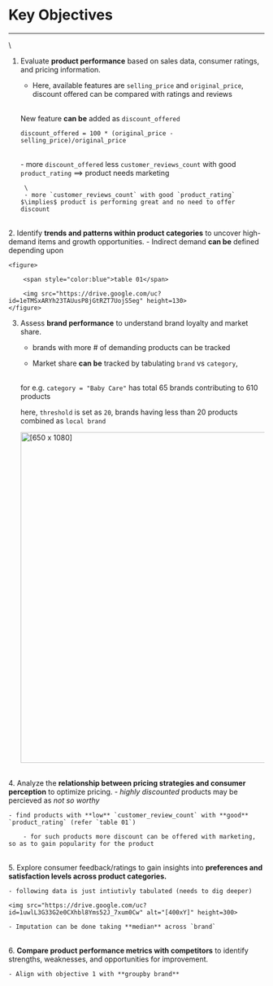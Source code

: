 # Key Objectives
---
\
1. Evaluate **product performance** based on sales data, consumer ratings, and pricing information.
    - Here, available features are `selling_price` and `original_price`, discount offered can be compared with ratings and reviews
    
    \
    New feature **can be** added as `discount_offered`

    ```discount_offered = 100 * (original_price - selling_price)/original_price```
    
    \
        - more `discount_offered` less `customer_reviews_count` with good `product_rating` $\implies$ product needs marketing
        
        \
        - more `customer_reviews_count` with good `product_rating` $\implies$ product is performing great and no need to offer discount

\
2. Identify **trends and patterns within product categories** to uncover high-demand items and growth opportunities.
    - Indirect demand **can be** defined depending upon

    <figure>

        <span style="color:blue">table 01</span>

        <img src="https://drive.google.com/uc?id=1eTMSxARYh23TAUusP8jGtRZT7UojS5eg" height=130>
    </figure>

3. Assess **brand performance** to understand brand loyalty and market share.
    - brands with more # of demanding products can be tracked

    - Market share **can be** tracked by tabulating `brand` vs `category`,

    \
    for e.g. `category = "Baby Care"` has total
$65$ brands contributing to $610$ products
    
    here, `threshold` is set as `20`, brands having less than
$20$ products combined as `local brand`  

    <img  src="https://drive.google.com/uc?id=1qTEFtmRYOy2Kw1EHfNOa0k7qGEORaRa5" alt="[650 x 1080]" height=650 width = 1080>
    

\
4. Analyze the **relationship between pricing strategies and consumer perception** to optimize pricing.
    - *highly discounted* products may be percieved as *not so worthy*
    
    - find products with **low** `customer_review_count` with **good** `product_rating` (refer `table 01`)

        - for such products more discount can be offered with marketing, so as to gain popularity for the product

\
5. Explore consumer feedback/ratings to gain insights into **preferences and satisfaction levels across product categories.**

    - following data is just intiutivly tabulated (needs to dig deeper)
    
    <img src="https://drive.google.com/uc?id=1uwlL3G33G2e0CXhbl8Yms52J_7xum0Cw" alt="[400xY]" height=300>

    - Imputation can be done taking **median** across `brand`

\
6. **Compare product performance metrics with competitors** to identify strengths, weaknesses, and opportunities for improvement.

    - Align with objective 1 with **groupby brand**